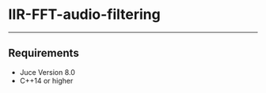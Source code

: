 # IIR-FFT-audio-filtering
-------------------------------------------------------------------------------------------
## Requirements
- Juce Version 8.0
- C++14 or higher

